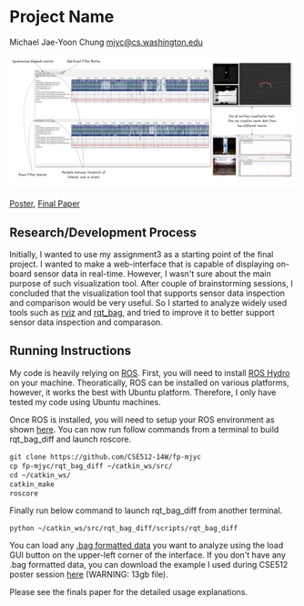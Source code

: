 Project Name
===============
Michael Jae-Yoon Chung mjyc@cs.washington.edu

![Overview](overview.png)

[Poster](https://github.com/CSE512-14W/fp-mjyc/raw/gh-pages/final/poster-mjyc.pdf),
[Final Paper](https://github.com/CSE512-14W/fp-mjyc/gh-pages/master/final/paper-mjyc.pdf)

## Research/Development Process
Initially, I wanted to use my assignment3 as a starting point of the final project.  I wanted to make a web-interface that is capable of displaying on-board sensor data in real-time.  However, I wasn't sure about the main purpose of such visualization tool.  After couple of brainstorming sessions, I concluded that the visualization tool that supports sensor data inspection and comparison would be very useful.  So I started to analyze widely used tools such as [rviz](http://wiki.ros.org/rviz) and [rqt_bag](http://wiki.ros.org/rqt_bag), and tried to improve it to better support sensor data inspection and comparason.

## Running Instructions

My code is heavily relying on [ROS](http://ros.org/).  First, you will need to install [ROS Hydro](http://wiki.ros.org/hydro/Installation) on your machine.  Theoratically, ROS can be installed on various platforms, however, it works the best with Ubuntu platform.  Therefore, I only have tested my code using Ubuntu machines.

Once ROS is installed, you will need to setup your ROS environment as shown [here](http://wiki.ros.org/ROS/Tutorials/InstallingandConfiguringROSEnvironment).  You can now run follow commands from a terminal to build rqt_bag_diff and launch roscore.

```
git clone https://github.com/CSE512-14W/fp-mjyc
cp fp-mjyc/rqt_bag_diff ~/catkin_ws/src/
cd ~/catkin_ws/
catkin_make
roscore
```

Finally run below command to launch rqt_bag_diff from another terminal.

```
python ~/catkin_ws/src/rqt_bag_diff/scripts/rqt_bag_diff
```

You can load any [.bag formatted data](http://wiki.ros.org/Bags) you want to analyze using the load GUI button on the upper-left corner of the interface.  If you don't have any .bag formatted data, you can download the example I used during CSE512 poster session [here]() (WARNING: 13gb file).

Please see the finals paper for the detailed usage explanations.